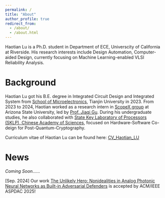 ```yaml
---
permalink: /
title: "About"
author_profile: true
redirect_from: 
  - /about/
  - /about.html
---
```

Haotian Lu is a Ph.D. student in Department of ECE, Universcity of California at Riverside. His research interests include Design Automation, Computer-aided Design, currently focusing on Machine Learning-enabled VLSI Reliability Analysis.

Background
==========

Haotian Lu got his B.E. degree in Integrated Circuit Design and Integrated System from [School of Microelectronics](https://sme.tju.edu.cn/Home.htm), Tianjin University in 2023. From 2023 to 2024, Haotian worked as a research intern in [ScopeX group](https://scopex-asu.github.io/) at Arizona State University, led by [Prof. Jiaqi Gu](https://www.jqgu.net/). During his undergraduate studies, he also collaborated with [State Key Laboratory of Processors (SKLP), Chinese Academy of Sciences](http://english.ict.cas.cn/), focused on Hardware-Software Co-deign for Post-Quantum-Cryptography.

Curriculum vitae of Haotian Lu can be found here: [CV_Haotian_LU](../assets/CV.pdf)


# News

*Coming Soon......*

[Sep. 2024] Our work [The Unlikely Hero: Nonidealities in Analog Photonic Neural Networks as Built-in Adversarial Defenders](https://arxiv.org/abs/2410.01289) is accepted by ACM/IEEE ASPDAC 2025!
